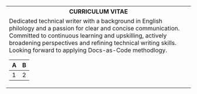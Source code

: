 <table>
<tr>
<th>
CURRICULUM VITAE
</th>
</tr>

<tr>
<td>
Dedicated technical writer with a background in English philology and a passion for clear and concise communication.  Committed to continuous learning and upskilling, actively broadening perspectives and refining technical writing skills. Looking forward to applying Docs-as-Code methodlogy.
  
| A | B |
|--|--|
| 1 | 2 | 

</td> 
</tr></table>
</td>
